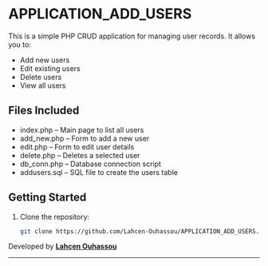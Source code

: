 # APPLICATION_ADD_USERS


This is a simple PHP CRUD application for managing user records. It allows you to:

- Add new users
- Edit existing users
- Delete users
- View all users

## Files Included

- index.php – Main page to list all users
- add_new.php – Form to add a new user
- edit.php – Form to edit user details
- delete.php – Deletes a selected user
- db_conn.php – Database connection script
- addusers.sql – SQL file to create the users table

## Getting Started

1. Clone the repository:
   ```bash
   git clone https://github.com/Lahcen-Ouhassou/APPLICATION_ADD_USERS.git


Developed by **[Lahcen Ouhassou](https://github.com/Lahcen-Ouhassou)**  

---
